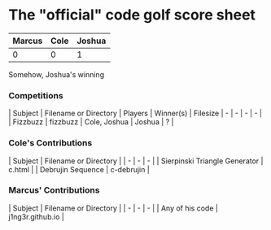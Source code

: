 # The "official" code golf score sheet
| Marcus | Cole | Joshua |
| - | - | - |
| 0 | 0 | 1 |
Somehow, Joshua's winning

### Competitions
| Subject | Filename or Directory | Players | Winner(s) | Filesize
| - | - | - | - |
| Fizzbuzz | fizzbuzz | Cole, Joshua | Joshua | ? |

### Cole's Contributions
| Subject | Filename or Directory |
| - | - | - |
| Sierpinski Triangle Generator | c.html |
| Debrujin Sequence | c-debrujin |

### Marcus' Contributions
| Subject | Filename or Directory |
| - | - | - |
| Any of his code | j1ng3r.github.io |
